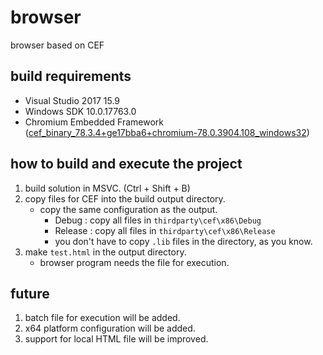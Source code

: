 # browser

browser based on CEF

## build requirements
 - Visual Studio 2017 15.9
 - Windows SDK 10.0.17763.0
 - Chromium Embedded Framework ([cef_binary_78.3.4+ge17bba6+chromium-78.0.3904.108_windows32](http://opensource.spotify.com/cefbuilds/index.html))

## how to build and execute the project
 1. build solution in MSVC. (Ctrl + Shift + B)
 2. copy files for CEF into the build output directory.
    - copy the same configuration as the output.
        - Debug : copy all files in `thirdparty\cef\x86\Debug`
        - Release : copy all files in `thirdparty\cef\x86\Release`
        - you don't have to copy `.lib` files in the directory, as you know.
 3. make `test.html` in the output directory.
    - browser program needs the file for execution.

## future
 1. batch file for execution will be added.
 2. x64 platform configuration will be added.
 3. support for local HTML file will be improved.